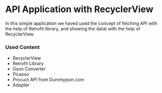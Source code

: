 <h1>API Application with RecyclerView</h1>
In this simple application we haved used the concept of fetching API with the help of Retrofit library,
and showing the datat with the help of RecyclerView.

<h3>Used Content</h3>
<ul>
  <li>RecyclerView</li>
  <li>Retrofit Library</li>
  <li>Gson Converter</li>
  <li>Picasso</li>
  <li>Procuct API from Dummyjson.com</li>
  <li>Adapter</li>
</ul>
